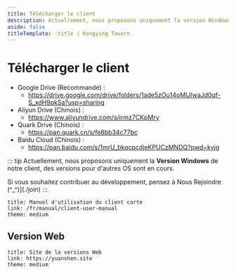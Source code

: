 ```yaml
---
title: Télécharger le client
description: Actuellement, nous proposons uniquement la version Windows de notre client carte, des versions pour d'autres OS sont en cours.
aside: false
titleTemplate: :title | Kongying Tavern
---
```


# Télécharger le client

- Google Drive (Recommandé) :
  - <https://drive.google.com/drive/folders/1ade5zOu14oMIJlwaJd0qf-S_xdH9pkSa?usp=sharing>
- Aliyun Drive (Chinois) :
  - <https://www.aliyundrive.com/s/irmz7CKpMry>
- Quark Drive (Chinois) :
  - <https://pan.quark.cn/s/fe8bb34c77bc>
- Baidu Cloud (Chinois) :
  - <https://pan.baidu.com/s/1mrU_bkqcpcdjeKPUCzMNDQ?pwd=kyjg>

::: tip
Actuellement, nous proposons uniquement la **Version Windows** de notre client, des versions pour d'autres OS sont en cours.

Si vous souhaitez contribuer au développement, pensez à Nous Rejoindre (^\_^)](./join)
:::

```card
title: Manuel d'utilisation du client carte
link: /fr/manual/client-user-manual
theme: medium
```

## Version Web

```card
title: Site de la versions Web
link: https://yuanshen.site
theme: medium
```
